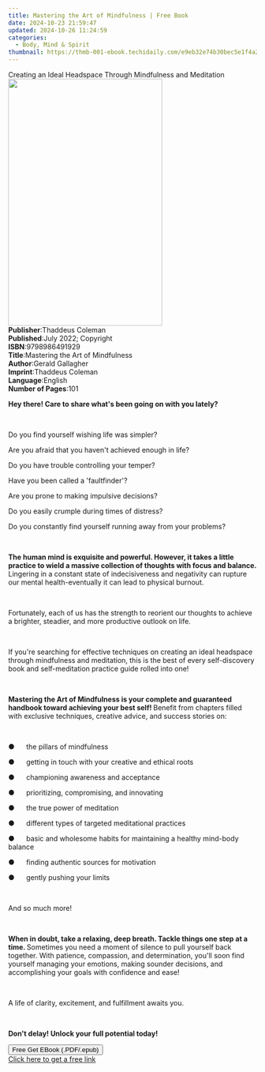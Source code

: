 ```yaml
---
title: Mastering the Art of Mindfulness | Free Book
date: 2024-10-23 21:59:47
updated: 2024-10-26 11:24:59
categories:
  - Body, Mind & Spirit
thumbnail: https://thmb-001-ebook.techidaily.com/e9eb32e74b30bec5e1f4a2938eb733da8274f082f5154f37f55f0d49faa86d2d.jpg
---
```

<main id="book-container">
  <div class="flex flex-col">
    <div class="book-brief flex-1 py-6 px-4 sm:p-6 md:py-10 md:px-8">
      <!-- brief-->
      <div class="book-brief-main">
        Creating an Ideal Headspace Through Mindfulness and Meditation
      </div>
    </div>
    <div
      class="book-meta-info flex-1 grid gap-4 col-start-1 col-end-3 row-start-1 sm:mb-6 sm:grid-cols-4 lg:gap-6 lg:col-start-2 lg:row-end-6 lg:row-span-6 lg:mb-0"
    >
      <div
        class="book-meta-info-left place-content-center mt-4 p-4 text-sm leading-6 col-start-2 col-span-2 dark:text-slate-400"
      >
        <img
          class="w-full h-500 object-cover rounded-lg sm:h-255 sm:col-span-2 lg:col-span-full"
          src="https://img-001-ebook.techidaily.com/1eb2f90d1069c30ec43fdd286454a0d0b9e765bd06ecd29daccdada87a6ebfe3.jpg"
          alt=""
          width="312"
          height="500"
        />
      </div>
      <div
        class="book-meta-info-right mt-2 col-start-1 row-start-2 col-span-3 self-center"
      >
        <!-- meta data  -->
        <div class="flex flex-col px-4 md:px-8">
          <div class="flex-1">
            <strong>Publisher</strong>:<span class="px-2"
              >Thaddeus Coleman</span
            >
          </div>
          <div class="flex-1">
            <strong>Published</strong>:<span class="px-2"
              >July 2022; Copyright</span
            >
          </div>
          <div class="flex-1">
            <strong>ISBN</strong>:<span class="px-2">9798986491929</span>
          </div>
          <div class="flex-1">
            <strong>Title</strong>:<span class="px-2"
              >Mastering the Art of Mindfulness</span
            >
          </div>
          <div class="flex-1">
            <strong>Author</strong>:<span class="px-2">Gerald Gallagher</span>
          </div>
          <div class="flex-1">
            <strong>Imprint</strong>:<span class="px-2">Thaddeus Coleman</span>
          </div>
          <div class="flex-1">
            <strong>Language</strong>:<span class="px-2">English</span>
          </div>
          <div class="flex-1">
            <strong>Number of Pages</strong>:<span class="px-2">101</span>
          </div>
        </div>
      </div>
    </div>
    <div class="book-description flex-1 py-6 px-4 sm:p-6 md:py-10 md:px-8">
      <div class="book-description-main">
        <div accordion-content="" id="description">
          <p>
            <strong
              >Hey there! Care to share what's been going on with you
              lately?</strong
            >
          </p>
          <p><br /></p>
          <p>Do you find yourself wishing life was simpler?</p>
          <p>Are you afraid that you haven't achieved enough in life?</p>
          <p>Do you have trouble controlling your temper?</p>
          <p>Have you been called a 'faultfinder'?</p>
          <p>Are you prone to making impulsive decisions?&nbsp;&nbsp;</p>
          <p>Do you easily crumple during times of distress?</p>
          <p>
            Do you constantly find yourself running away from your problems?
          </p>
          <p><br /></p>
          <p>
            <strong
              >The human mind is exquisite and powerful. However, it takes a
              little practice to wield a massive collection of thoughts with
              focus and balance.</strong
            >
            Lingering in a constant state of indecisiveness and negativity can
            rupture our mental health-eventually it can lead to physical
            burnout.
          </p>
          <p><br /></p>
          <p>
            Fortunately, each of us has the strength to reorient our thoughts to
            achieve a brighter, steadier, and more productive outlook on life.
          </p>
          <p><br /></p>
          <p>
            If you're searching for effective techniques on creating an ideal
            headspace through mindfulness and meditation, this is the best of
            every self-discovery book and self-meditation practice guide rolled
            into one!
          </p>
          <p><br /></p>
          <p>
            <strong
              >Mastering the Art of Mindfulness is your complete and guaranteed
              handbook toward achieving your best self! </strong
            >Benefit from chapters filled with exclusive techniques, creative
            advice, and success stories on:
          </p>
          <p><br /></p>
          <p>●&nbsp;&nbsp;&nbsp;&nbsp;&nbsp;&nbsp;the pillars of mindfulness</p>
          <p>
            ●&nbsp;&nbsp;&nbsp;&nbsp;&nbsp;&nbsp;getting in touch with your
            creative and ethical roots
          </p>
          <p>
            ●&nbsp;&nbsp;&nbsp;&nbsp;&nbsp;&nbsp;championing awareness and
            acceptance
          </p>
          <p>
            ●&nbsp;&nbsp;&nbsp;&nbsp;&nbsp;&nbsp;prioritizing, compromising, and
            innovating
          </p>
          <p>
            ●&nbsp;&nbsp;&nbsp;&nbsp;&nbsp;&nbsp;the true power of meditation
          </p>
          <p>
            ●&nbsp;&nbsp;&nbsp;&nbsp;&nbsp;&nbsp;different types of targeted
            meditational practices
          </p>
          <p>
            ●&nbsp;&nbsp;&nbsp;&nbsp;&nbsp;&nbsp;basic and wholesome habits for
            maintaining a healthy mind-body balance
          </p>
          <p>
            ●&nbsp;&nbsp;&nbsp;&nbsp;&nbsp;&nbsp;finding authentic sources for
            motivation
          </p>
          <p>●&nbsp;&nbsp;&nbsp;&nbsp;&nbsp;&nbsp;gently pushing your limits</p>
          <p><br /></p>
          <p>And so much more!</p>
          <p><br /></p>
          <p>
            <strong
              >When in doubt, take a relaxing, deep breath. Tackle things one
              step at a time. </strong
            >Sometimes you need a moment of silence to pull yourself back
            together. With patience, compassion, and determination, you'll soon
            find yourself managing your emotions, making sounder decisions, and
            accomplishing your goals with confidence and ease!&nbsp;&nbsp;
          </p>
          <p><br /></p>
          <p>A life of clarity, excitement, and fulfillment awaits you.</p>
          <p><br /></p>
          <p>
            <strong
              >Don't delay! Unlock your full potential today!&nbsp;</strong
            >
          </p>
        </div>
        <div class="accordion-fader"></div>
      </div>
    </div>
    <div class="book-excerpts flex-1 py-6 px-4 sm:p-6 md:py-10 md:px-8"></div>
    <div
      class="book-about-author flex-1 py-6 px-4 sm:p-6 md:py-10 md:px-8"
    ></div>
    <div class="book-free-get flex-1 py-6 px-4 sm:p-6 md:py-10 md:px-8">
      <button
        id="btn-free-get"
        class="bg-blue-500 hover:bg-blue-700 text-white font-bold py-2 px-4 rounded"
      >
        Free Get EBook (.PDF/.epub)
      </button>
      <div id="countdown-display" class="px-2 text-lg mt-2"></div>
      <a
        id="free-link"
        class="hidden bg-blue-500 hover:bg-blue-700 text-white font-bold py-2 px-4 rounded"
        href="https://www.ebooks.com/en-us/book/210642770/mastering-the-art-of-mindfulness/gerald-gallagher/"
        target="_blank"
        >Click here to get a free link</a
      >
    </div>
    <script>
      let countdownTime = 0;
      let countdownInterval = null;
      document
        .getElementById('btn-free-get')
        .addEventListener('click', startCountdown);
      function startCountdown() {
        countdownTime = new Date().getTime() + 60000 * 3;
        countdownInterval = setInterval(updateCountdown, 1000);
        document.getElementById('btn-free-get').disabled = true;
        document
          .getElementById('btn-free-get')
          .classList.add('bg-gray-500', 'cursor-not-allowed');
      }
      function updateCountdown() {
        let currentTime = new Date().getTime();
        let timeLeft = countdownTime - currentTime;
        let secondsLeft = Math.floor(timeLeft / 1000);
        document.getElementById('countdown-display').innerHTML =
          `Remaining time: ${secondsLeft} seconds.`;
        if (secondsLeft <= 0) {
          clearInterval(countdownInterval);
          document.getElementById('btn-free-get').classList.add('hidden');
          document.getElementById('free-link').classList.remove('hidden');
          document.getElementById('countdown-display').innerHTML = '';
        }
      }
    </script>
  </div>
</main>
